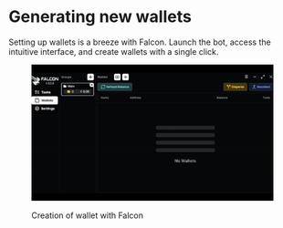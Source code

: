 # Generating new wallets

Setting up wallets is a breeze with Falcon. Launch the bot, access the intuitive interface, and create wallets with a single click.&#x20;

<figure><img src="../.gitbook/assets/Generatingwallets falcon.gif" alt=""><figcaption><p>Creation of wallet with Falcon</p></figcaption></figure>
